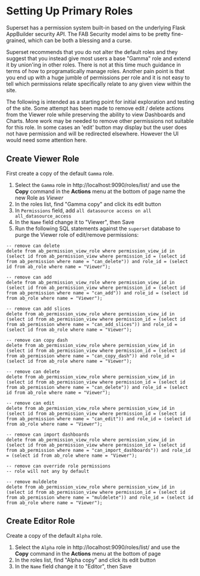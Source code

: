 # Setting Up Primary Roles

Superset has a permission system built-in based on the underlying Flask AppBuilder security API.  The FAB Security model aims to be pretty
fine-grained, which can be both a blessing and a curse.

Superset recommends that you do not alter the default roles and they suggest that you instead give most users a base "Gamma" role and extend
it by union'ing in other roles.  There is not at this time much guidance in terms of how to programatically manage roles. Another pain point
is that you end up with a huge jumble of permissions per role and it is not easy to tell which permissions relate specifically relate to any given view
within the site.

The following is intended as a starting point for initial exploration and testing of the site.  Some attempt has been made to remove edit / delete
actions from the Viewer role while preserving the ability to view Dashboards and Charts.  More work may be needed to remove other permissions not
suitable for this role.  In some cases an 'edit' button may display but the user does not have permission and will be redirected elsewhere. However the UI
would need some attention here.

## Create Viewer Role

First create a copy of the default `Gamma` role.

1. Select the `Gamma` role in http://localhost:9090/roles/list/ and use the **Copy** command in the **Actions** menu at the bottom of page
name the new Role as _Viewer_
1. In the roles list, find "Gamma copy" and click its edit button
1. In `Permissions` field, add `all datasource access on all all_datasource_access`
1. In the `Name` field change it to "Viewer", then Save
1. Run the following SQL statements against the `superset` database to purge the Viewer role of edit/remove permissions:

```
-- remove can delete
delete from ab_permission_view_role where permission_view_id in (select id from ab_permission_view where permission_id = (select id from ab_permission where name = "can_delete")) and role_id = (select id from ab_role where name = "Viewer");

-- remove can add
delete from ab_permission_view_role where permission_view_id in (select id from ab_permission_view where permission_id = (select id from ab_permission where name = "can_add")) and role_id = (select id from ab_role where name = "Viewer");

-- remove can add slices
delete from ab_permission_view_role where permission_view_id in (select id from ab_permission_view where permission_id = (select id from ab_permission where name = "can_add_slices")) and role_id = (select id from ab_role where name = "Viewer");

-- remove can copy dash
delete from ab_permission_view_role where permission_view_id in (select id from ab_permission_view where permission_id = (select id from ab_permission where name = "can_copy_dash")) and role_id = (select id from ab_role where name = "Viewer");

-- remove can delete
delete from ab_permission_view_role where permission_view_id in (select id from ab_permission_view where permission_id = (select id from ab_permission where name = "can_delete")) and role_id = (select id from ab_role where name = "Viewer");

-- remove can edit
delete from ab_permission_view_role where permission_view_id in (select id from ab_permission_view where permission_id = (select id from ab_permission where name = "can_edit")) and role_id = (select id from ab_role where name = "Viewer");

-- remove can import dashboards
delete from ab_permission_view_role where permission_view_id in (select id from ab_permission_view where permission_id = (select id from ab_permission where name = "can_import_dashboards")) and role_id = (select id from ab_role where name = "Viewer");

-- remove can override role permissions
-- role will not any by default

-- remove muldelete
delete from ab_permission_view_role where permission_view_id in (select id from ab_permission_view where permission_id = (select id from ab_permission where name = "muldelete")) and role_id = (select id from ab_role where name = "Viewer");

```

## Create Editor Role

Create a copy of the default `Alpha` role.

1. Select the `Alpha` role in http://localhost:9090/roles/list/ and use the **Copy** command in the **Actions** menu at the bottom of page
1. In the roles list, find "Alpha copy" and click its edit button
1. In the `Name` field change it to "Editor", then Save
